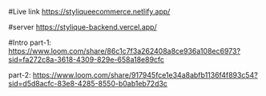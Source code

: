 #Live link
https://styliqueecommerce.netlify.app/

#server
https://stylique-backend.vercel.app/

#Intro
part-1:
https://www.loom.com/share/86c1c7f3a262408a8ce936a108ec6973?sid=fa272c8a-3618-4309-829e-658a18e89cfc

part-2:
https://www.loom.com/share/917945fce1e34a8abfb1136f4f893c54?sid=d5d8acfc-83e8-4285-8550-b0ab1eb72d3c
